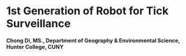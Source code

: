# 1st Generation of Robot for Tick Surveillance
#### Chong Di, MS., Department of Geography & Environmental Science, Hunter College, CUNY
